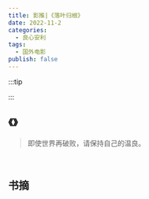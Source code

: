 ```yaml
---
title: 影推|《落叶归根》
date: 2022-11-2
categories:
  - 良心安利
tags:
  - 国外电影
publish: false
---
```


:::tip



:::

## 《》

> 即使世界再破败，请保持自己的温良。

&emsp;

## 书摘
